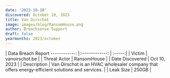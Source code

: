 ```yaml
---
date: '2023-10-10'
discovered: October 10, 2023
title: Van Oirschot
image: images/blog/RansomHouse.png
author: Breachsense Support
draft: false
yearmonths: 2023/october
---
```



| Data Breach Report
------------:     |:-------------:    | :-----:|
| Victim      | vanoirschot.be      | 
| Threat Actor      | RansomHouse      | 
| Date Discovered      | Oct 10, 2023      | 
| Description      | Van Oirschot is an HVAC wholesaler company that offers energy-efficient solutions and services.      | 
| Leak Size      | 250GB      | 

